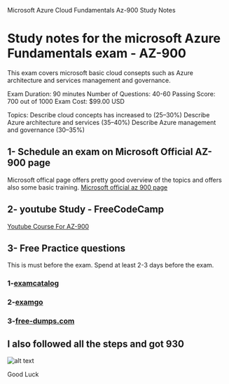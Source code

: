 Microsoft  Azure Cloud Fundamentals Az-900 Study Notes

# Study notes for the microsoft Azure Fundamentals exam - AZ-900
 This exam covers microsoft basic cloud consepts such as Azure architecture and services management and governance.
 

Exam Duration: 90 minutes
Number of Questions: 40-60
Passing Score: 700 out of 1000
Exam Cost: $99.00 USD

Topics:
Describe cloud concepts has increased to (25–30%)
Describe Azure architecture and services (35–40%)
Describe Azure management and governance (30–35%)


## 1-  Schedule an exam on Microsoft Official AZ-900 page
Microsoft offical page offers pretty good overview of the topics and offers also some basic training.
[Microsoft official az 900 page](https://docs.microsoft.com/en-us/learn/certifications/exams/az-900)

## 2- youtube Study - FreeCodeCamp 

[Youtube Course For AZ-900](https://www.youtube.com/watch?v=NKEFWyqJ5XA&t=381s)



## 3- Free Practice questions
This is must before the exam. Spend at least 2-3 days before the exam.

### 1-[examcatalog](https://www.examcatalog.com/exam/microsoft/az-900/)

### 2-[examgo](https://www.examgo.com/exams/microsoft/az-900/)

### 3-[free-dumps.com](https://www.free-dumps.com/exams/microsoft/az-900/test/)




## I also followed all the steps and got 930

![alt text](https://github.com/dazzler0082/az-900-practice/blob/main/Assets/az900.png)


Good Luck
